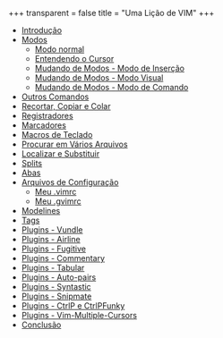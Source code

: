 +++
transparent = false
title = "Uma Lição de VIM"
+++

* [Introdução](00-intro)
* [Modos](01-modos)
  * [Modo normal](01-01-modo-normal)
  * [Entendendo o Cursor](01-02-entendendo-o-cursor)
  * [Mudando de Modos - Modo de Inserção](01-03-modo-de-insercao)
  * [Mudando de Modos - Modo Visual](01-04-modo-visual)
  * [Mudando de Modos - Modo de Comando](01-05-modo-de-comando)
* [Outros Comandos](02-outros-comandos)
* [Recortar, Copiar e Colar](03-recortar-copiar-colar)
* [Registradores](04-registradores)
* [Marcadores](05-marcadores)
* [Macros de Teclado](06-macros-de-teclado)
* [Procurar em Vários Arquivos](07-procurar-varios-arquivos)
* [Localizar e Substituir](08-localizar-substituir)
* [Splits](09-splits)
* [Abas](10-abas)
* [Arquivos de Configuração](11-config)
  * [Meu .vimrc](11-01-vimrc)
  * [Meu .gvimrc](11-02-gvimrc)
* [Modelines](12-modelines)
* [Tags](13-tags)
* [Plugins - Vundle](14-01-vundle)
* [Plugins - Airline](14-02-airline)
* [Plugins - Fugitive](14-03-fugitive)
* [Plugins - Commentary](14-04-commentary)
* [Plugins - Tabular](14-05-tabular)
* [Plugins - Auto-pairs](14-06-autopairs)
* [Plugins - Syntastic](14-07-syntastic)
* [Plugins - Snipmate](14-08-snipmate)
* [Plugins - CtrlP e CtrlPFunky](14-09-ctrlp)
* [Plugins - Vim-Multiple-Cursors](14-10-multiple-cursors)
* [Conclusão](15-conclusao)
